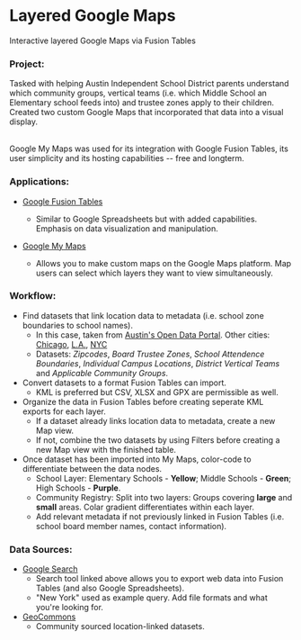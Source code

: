 # Layered Google Maps
Interactive layered Google Maps via Fusion Tables



<h3>Project:</h3>
Tasked with helping Austin Independent School District parents understand which community groups, vertical teams (i.e. which Middle School an Elementary school feeds into) and trustee zones apply to their children. Created two custom Google Maps that incorporated that data into a visual display.
<p>
 <br>
Google My Maps was used for its integration with Google Fusion Tables, its user simplicity and its hosting capabilities -- free and longterm.


<h3>Applications:</h3>

* [Google Fusion Tables](https://support.google.com/fusiontables/answer/2571232?hl=en)
  * Similar to Google Spreadsheets but with added capabilities. Emphasis on data visualization and manipulation. 

* [Google My Maps](https://www.google.com/maps/d/)
  * Allows you to make custom maps on the Google Maps platform. Map users can select which layers they want to view simultaneously.
  
<h3>Workflow:</h3>

* Find datasets that link location data to metadata (i.e. school zone boundaries to school names).
  * In this case, taken from [Austin's Open Data Portal](https://data.austintexas.gov/). Other cities: [Chicago](https://data.cityofchicago.org/), [L.A.](https://data.lacity.org/), [NYC](https://opendata.cityofnewyork.us/)
  * Datasets: *Zipcodes*, *Board Trustee Zones*, *School Attendence Boundaries*, *Individual Campus Locations*, *District Vertical Teams* and *Applicable Community Groups*.
* Convert datasets to a format Fusion Tables can import.
  * KML is preferred but CSV, XLSX and GPX are permissible as well.
* Organize the data in Fusion Tables before creating seperate KML exports for each layer.
  * If a dataset already links location data to metadata, create a new Map view.
  * If not, combine the two datasets by using Filters before creating a new Map view with the finished table.
* Once dataset has been imported into My Maps, color-code to differentiate between the data nodes.
  * School Layer: Elementary Schools - **Yellow**; Middle Schools - **Green**; High Schools - **Purple**.
  * Community Registry: Split into two layers: Groups covering **large** and **small** areas. Colar gradient differentiates within each layer.
  * Add relevant metadata if not previously linked in Fusion Tables (i.e. school board member names, contact information).


<h3>Data Sources:</h3>

* [Google Search](https://research.google.com/tables?corpus=fusion&hl=en&q=New+York)
  * Search tool linked above allows you to export web data into Fusion Tables (and also Google Spreadsheets).
  * "New York" used as example query. Add file formats and what you're looking for.
* [GeoCommons](http://geocommons.com/)
  * Community sourced location-linked datasets.

  
  
